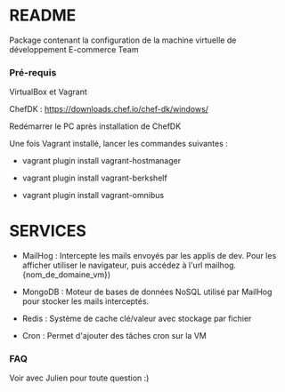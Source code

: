 # README #

Package contenant la configuration de la machine virtuelle de développement E-commerce Team

### Pré-requis ###

VirtualBox et Vagrant

ChefDK : https://downloads.chef.io/chef-dk/windows/

Redémarrer le PC après installation de ChefDK

Une fois Vagrant installé, lancer les commandes suivantes :

* vagrant plugin install vagrant-hostmanager

* vagrant plugin install vagrant-berkshelf

* vagrant plugin install vagrant-omnibus

# SERVICES #

* MailHog : Intercepte les mails envoyés par les applis de dev. Pour les afficher utiliser le navigateur, puis accédez à l'url mailhog.{nom_de_domaine_vm})

* MongoDB : Moteur de bases de données NoSQL utilisé par MailHog pour stocker les mails interceptés.

* Redis : Système de cache clé/valeur avec stockage par fichier

* Cron : Permet d'ajouter des tâches cron sur la VM


### FAQ ###

Voir avec Julien pour toute question :)